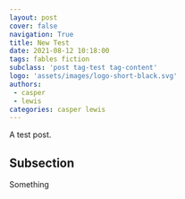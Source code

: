 ```yaml
---
layout: post
cover: false
navigation: True
title: New Test
date: 2021-08-12 10:18:00
tags: fables fiction
subclass: 'post tag-test tag-content'
logo: 'assets/images/logo-short-black.svg'
authors: 
 - casper 
 - lewis
categories: casper lewis
---
```


A test post. 

## Subsection 

Something
